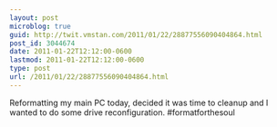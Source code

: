 ```yaml
---
layout: post
microblog: true
guid: http://twit.vmstan.com/2011/01/22/28877556090404864.html
post_id: 3044674
date: 2011-01-22T12:12:00-0600
lastmod: 2011-01-22T12:12:00-0600
type: post
url: /2011/01/22/28877556090404864.html
---
```

Reformatting my main PC today, decided it was time to cleanup and I wanted to do some drive reconfiguration. #formatforthesoul
